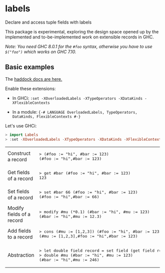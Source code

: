 # labels

Declare and access tuple fields with labels

This package is experimental, exploring the design space opened up by
the implemented and to-be-implemented work on extensible records in GHC.

*Note: You need GHC 8.0.1 for the `#foo` syntax, otherwise you have to
 use `$("foo")` which works on GHC 7.10.*

## Basic examples

The [haddock docs are here.](https://chrisdone.github.io/labels/)

Enable these extensions:

* In GHCi: `:set -XOverloadedLabels -XTypeOperators -XDataKinds -XFlexibleContexts`

* In a module: `{-# LANGUAGE OverloadedLabels, TypeOperators, DataKinds, FlexibleContexts #-}`

Let's use GHCi:

``` haskell
> import Labels
> :set -XOverloadedLabels -XTypeOperators -XDataKinds -XFlexibleContexts
```

<table>
<tr><td>Construct a record</td><td><pre lang="haskell">
> (#foo := "hi", #bar := 123)
(#foo := "hi",#bar := 123)
</pre></td></tr>
<tr><td>Get fields of a record</td><td><pre lang="haskell">
> get #bar (#foo := "hi", #bar := 123)
123
</pre></td></tr>
<tr><td>Set fields of a record</td><td><pre lang="haskell">
> set #bar 66 (#foo := "hi", #bar := 123)
(#foo := "hi",#bar := 66)
</pre></td></tr>
<tr><td>Modify fields of a record</td><td><pre lang="haskell">
> modify #mu (*0.1) (#bar := "hi", #mu := 123)
(#bar := "hi",#mu := 12.3)
</pre></td></tr>
<tr><td>Add fields to a record</td><td><pre lang="haskell">
> cons (#mu := [1,2,3]) (#foo := "hi", #bar := 123)
(#mu := [1,2,3],#foo := "hi",#bar := 123)
</pre></td></tr>
<tr><td>Abstraction</td><td><pre lang="haskell">
> let double field record = set field (get field record * 2) record
> double #mu (#bar := "hi", #mu := 123)
(#bar := "hi",#mu := 246)
</pre></td></tr>
</table>
